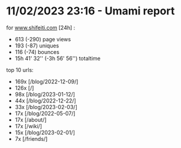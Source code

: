 # 11/02/2023 23:16 - Umami report
for www.shifeiti.com [24h] :

 - 613 (-290) page views
 - 193 (-87) uniques
 - 116 (-74) bounces
 - 15h 41' 32'' (-3h 56' 56'') totaltime


top 10 urls:
 - 169x [/blog/2022-12-09/]
 - 126x [/]
 - 98x [/blog/2023-01-12/]
 - 44x [/blog/2022-12-22/]
 - 33x [/blog/2023-02-03/]
 - 17x [/blog/2022-05-07/]
 - 17x [/about/]
 - 17x [/wiki/]
 - 15x [/blog/2023-02-01/]
 - 7x [/friends/]


